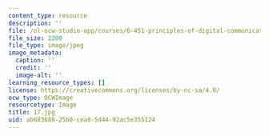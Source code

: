 ```yaml
---
content_type: resource
description: ''
file: /ol-ocw-studio-app/courses/6-451-principles-of-digital-communication-ii-spring-2005/ab68368825b0cea85d4492ac5e355124_17.jpg
file_size: 2200
file_type: image/jpeg
image_metadata:
  caption: ''
  credit: ''
  image-alt: ''
learning_resource_types: []
license: https://creativecommons.org/licenses/by-nc-sa/4.0/
ocw_type: OCWImage
resourcetype: Image
title: 17.jpg
uid: ab683688-25b0-cea8-5d44-92ac5e355124
---
```

